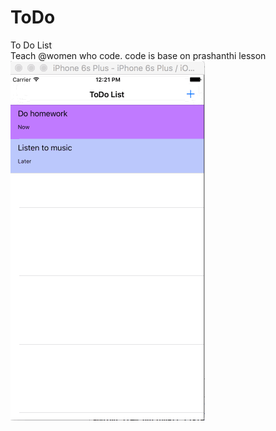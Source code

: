 # ToDo
To Do List<br>
Teach @women who code. code is base on prashanthi lesson <br>
![Alt text](https://github.com/shirlymanor/ToDo/blob/master/ToDo.gif)
